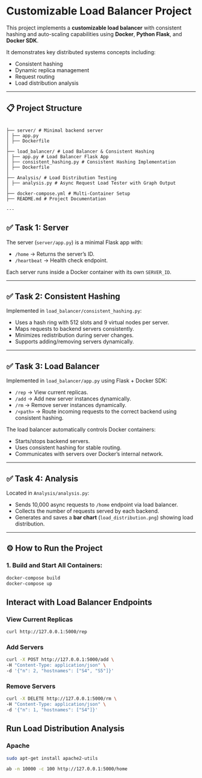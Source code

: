 # Customizable Load Balancer Project

This project implements a **customizable load balancer** with consistent hashing and auto-scaling capabilities using **Docker**, **Python Flask**, and **Docker SDK**.

It demonstrates key distributed systems concepts including:

- Consistent hashing
- Dynamic replica management
- Request routing
- Load distribution analysis

---

## 📋 Project Structure
```

├── server/ # Minimal backend server
│ ├── app.py
│ ├── Dockerfile
│
├── load_balancer/ # Load Balancer & Consistent Hashing
│ ├── app.py # Load Balancer Flask App
│ ├── consistent_hashing.py # Consistent Hashing Implementation
│ ├── Dockerfile
│
├── Analysis/ # Load Distribution Testing 
│ ├── analysis.py # Async Request Load Tester with Graph Output
│
├── docker-compose.yml # Multi-Container Setup
├── README.md # Project Documentation

---
```
## ✅ Task 1: Server

The server (`server/app.py`) is a minimal Flask app with:

- `/home` → Returns the server’s ID.
- `/heartbeat` → Health check endpoint.

Each server runs inside a Docker container with its own `SERVER_ID`.

---

## ✅ Task 2: Consistent Hashing

Implemented in `load_balancer/consistent_hashing.py`:

- Uses a hash ring with 512 slots and 9 virtual nodes per server.
- Maps requests to backend servers consistently.
- Minimizes redistribution during server changes.
- Supports adding/removing servers dynamically.

---

## ✅ Task 3: Load Balancer

Implemented in `load_balancer/app.py` using Flask + Docker SDK:

- `/rep` → View current replicas.
- `/add` → Add new server instances dynamically.
- `/rm` → Remove server instances dynamically.
- `/<path>` → Route incoming requests to the correct backend using consistent hashing.

The load balancer automatically controls Docker containers:

- Starts/stops backend servers.
- Uses consistent hashing for stable routing.
- Communicates with servers over Docker’s internal network.

---

## ✅ Task 4: Analysis

Located in `Analysis/analysis.py`:

- Sends 10,000 async requests to `/home` endpoint via load balancer.
- Collects the number of requests served by each backend.
- Generates and saves a **bar chart** (`load_distribution.png`) showing load distribution.

---

## ⚙️ How to Run the Project

### 1. Build and Start All Containers:

```bash
docker-compose build
docker-compose up


```

## Interact with Load Balancer Endpoints

### View Current Replicas

```bash
curl http://127.0.0.1:5000/rep

```

### Add Servers

```bash
curl -X POST http://127.0.0.1:5000/add \
-H "Content-Type: application/json" \
-d '{"n": 2, "hostnames": ["S4", "S5"]}'


```

### Remove Servers

```bash
curl -X DELETE http://127.0.0.1:5000/rm \
-H "Content-Type: application/json" \
-d '{"n": 1, "hostnames": ["S4"]}'

```

## Run Load Distribution Analysis

### Apache

```bash
sudo apt-get install apache2-utils

```

```bash
ab -n 10000 -c 100 http://127.0.0.1:5000/home

```

